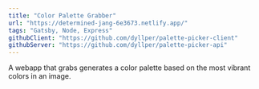 ```yaml
---
title: "Color Palette Grabber"
url: "https://determined-jang-6e3673.netlify.app/"
tags: "Gatsby, Node, Express"
githubClient: "https://github.com/dyllper/palette-picker-client"
githubServer: "https://github.com/dyllper/palette-picker-api"
---
```


A webapp that grabs generates a color palette based on the most vibrant colors in an image.
